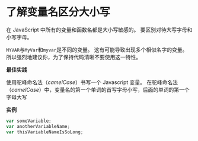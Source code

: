 # 了解变量名区分大小写

在 JavaScript 中所有的变量和函数名都是大小写敏感的。 要区别对待大写字母和小写字母。

`MYVAR`与`MyVar`和`myvar`是不同的变量。 这有可能导致出现多个相似名字的变量。 所以强烈地建议你，为了保持代码清晰不要使用这一特性。

**最佳实践**

使用驼峰命名法（*camelCase*）书写一个 Javascript 变量。 在驼峰命名法（*camelCase*）中，变量名的第一个单词的首写字母小写，后面的单词的第一个字母大写

**实例**

```javascript
var someVariable;
var anotherVariableName;
var thisVariableNameIsSoLong;
```
